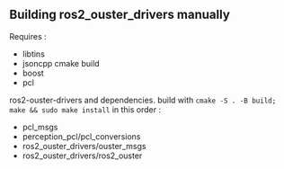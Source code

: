 ## Building ros2_ouster_drivers manually

Requires : 
- libtins
- jsoncpp cmake build
- boost
- pcl

ros2-ouster-drivers and dependencies. build with
`cmake -S . -B build; make && sudo make install`
in this order :
- pcl_msgs
- perception_pcl/pcl_conversions
- ros2_ouster_drivers/ouster_msgs
- ros2_ouster_drivers/ros2_ouster
